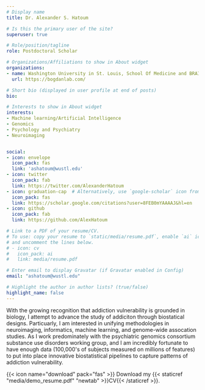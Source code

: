 ```yaml
---
# Display name
title: Dr. Alexander S. Hatoum

# Is this the primary user of the site?
superuser: true

# Role/position/tagline
role: Postdoctoral Scholar

# Organizations/Affiliations to show in About widget
organizations:
- name: Washington University in St. Louis, School Of Medicine and BRAIN Lab
  url: https://bogdanlab.com/

# Short bio (displayed in user profile at end of posts)
bio: 

# Interests to show in About widget
interests:
- Machine learning/Artificial Intelligence
- Genomics
- Psychology and Psychiatry
- Neuroimaging


social:
- icon: envelope
  icon_pack: fas
  link: 'ashatoum@wustl.edu'
- icon: twitter
  icon_pack: fab
  link: https://twitter.com/AlexanderHatoum
- icon: graduation-cap  # Alternatively, use `google-scholar` icon from `ai` icon pack
  icon_pack: fas
  link: https://scholar.google.com/citations?user=8FEB0mYAAAAJ&hl=en
- icon: github
  icon_pack: fab
  link: https://github.com/AlexHatoum

# Link to a PDF of your resume/CV.
# To use: copy your resume to `static/media/resume.pdf`, enable `ai` icons in `params.toml`, 
# and uncomment the lines below.
# - icon: cv
#   icon_pack: ai
#   link: media/resume.pdf

# Enter email to display Gravatar (if Gravatar enabled in Config)
email: "ashatoum@wustl.edu"

# Highlight the author in author lists? (true/false)
highlight_name: false
---
```


With the growing recognition that addiction vulnerability is grounded in biology, I attempt to advance the study of addiciton through biostatical designs. Particuarly, I am interested in unifying methodologies in neuroimaging, informatics, machine learning, and genome-wide assocation studies. As I work predominately with the psychiatric genomics consortium substance use disorders working group, and I am incredibly fortunate to have enough data (100,000's of subjects measured on millions of features) to put into place innovative biostatistical pipelines to capture patterns of addiction vulnerability. 


{{< icon name="download" pack="fas" >}} Download my {{< staticref "media/demo_resume.pdf" "newtab" >}}CV{{< /staticref >}}.

